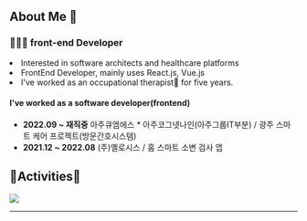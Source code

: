 <h2> About Me 👋 </h3>

<h3>👩🏻‍💻 front-end Developer</h4>
<li>Interested in software architects and healthcare platforms</li>
<li>FrontEnd Developer, mainly uses React.js, Vue.js</li>
<li>I've worked as an occupational therapist🏥 for five years.</li>


<h4>I've worked as a software developer(frontend)</h4>

- <strong>2022.09 ~ 재직중</strong>   아주큐엠에스 * 아주코그넷나인(아주그룹IT부분) / 광주 스마트 케어 프로젝트(방문간호시스템)
- <strong>2021.12 ~ 2022.08</strong>  (주)옐로시스 / 홈 스마트 소변 검사 앱

<h2>🏇Activities🏇</h2>
<div><img src="https://github-readme-stats.vercel.app/api?username=Segyong56&theme=dracula&show_icons=true"></img></div>

--- 

